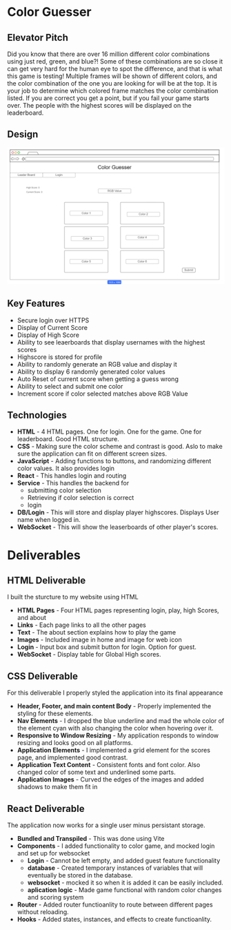 # Color Guesser
## Elevator Pitch
Did you know that there are over 16 million different color combinations using just red, green, and blue?! Some of these combinations are so close it can get very hard for the human eye to spot the difference, and that is what this game is testing! Multiple frames will be shown of different colors, and the color combination of the one you are looking for will be at the top. It is your job to determine which colored frame matches the color combination listed. If you are correct you get a point, but if you fail your game starts over. The people with the highest scores will be displayed on the leaderboard.

## Design
![My Image](CS_260_Startup_Blueprint.png)

## Key Features
* Secure login over HTTPS
* Display of Current Score
* Display of High Score
* Ability to see leaerboards that display usernames with the highest scores
* Highscore is stored for profile
* Ability to randomly generate an RGB value and display it
* Ability to display 6 randomly generated color values
* Auto Reset of current score when getting a guess wrong
* Ability to select and submit one color
* Increment score if color selected matches above RGB Value

## Technologies
* **HTML** - 4 HTML pages. One for login. One for the game. One for leaderboard. Good HTML structure.
* **CSS** - Making sure the color scheme and contrast is good. Aslo to make sure the application can fit on different screen sizes.
* **JavaScript** - Adding functions to buttons, and randomizing different color values. It also provides login
* **React** - This handles login and routing
* **Service** - This handles the backend for
  * submitting color selection
  * Retrieving if color selection is correct
  * login
* **DB/Login** - This will store and display player highscores. Displays User name when logged in.
* **WebSocket** - This will show the leaserboards of other player's scores.

# Deliverables
## HTML Deliverable
I built the sturcture to my website using HTML
* **HTML Pages** - Four HTML pages representing login, play, high Scores, and about
* **Links** - Each page links to all the other pages
* **Text** - The about section explains how to play the game
* **Images** - Included image in home and image for web icon
* **Login** - Input box and submit button for login. Option for guest.
* **WebSocket** - Display table for Global High scores.

## CSS Deliverable
For this deliverable I properly styled the application into its final appearance
* **Header, Footer, and main content Body** - Properly implemented the styling for these elements.
* **Nav Elements** - I dropped the blue underline and mad the whole color of the element cyan with also changing the color when hovering over it.
* **Responsive to Window Resizing** - My application responds to window resizing and looks good on all platforms.
* **Application Elements** - I implemented a grid element for the scores page, and implemented good contrast.
* **Application Text Content** - Consistent fonts and font color. Also changed color of some text and underlined some parts.
* **Application Images** - Curved the edges of the images and added shadows to make them fit in

## React Deliverable
The application now works for a single user minus persistant storage.
* **Bundled and Transpiled** - This was done using Vite
* **Components** - I added functionality to color game, and mocked login and set up for websocket
* * **Login** - Cannot be left empty, and added guest feature functionality
  * **database** - Created temporary instances of variables that will eventually be stored in the database.
  * **websocket** - mocked it so when it is added it can be easily included.
  * **aplication logic** - Made game functional with random color changes and scoring system
*  **Router** - Added router functioanlity to route between different pages without reloading.
*  **Hooks** - Added states, instances, and effects to create functioanlity.
